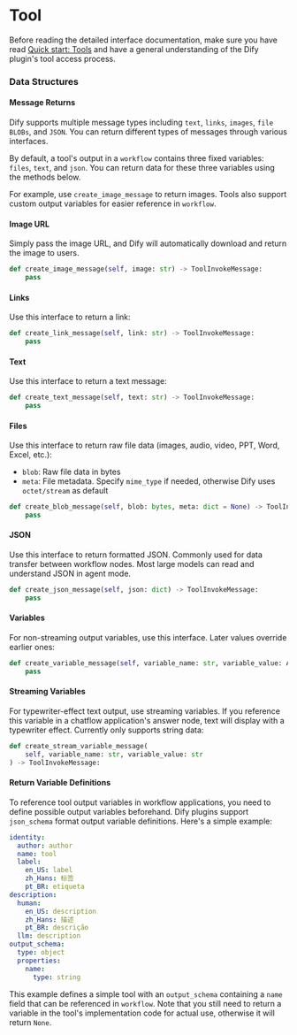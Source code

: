 # Tool

Before reading the detailed interface documentation, make sure you have read [Quick start: Tools](../develop-plugins/tool-plugin.md) and have a general understanding of the Dify plugin's tool access process.

### **Data Structures**

#### **Message Returns**

Dify supports multiple message types including `text`, `links`, `images`, `file BLOBs`, and `JSON`. You can return different types of messages through various interfaces.

By default, a tool's output in a `workflow` contains three fixed variables: `files`, `text`, and `json`. You can return data for these three variables using the methods below.

For example, use `create_image_message` to return images. Tools also support custom output variables for easier reference in `workflow`.

#### **Image URL**

Simply pass the image URL, and Dify will automatically download and return the image to users.

```python
def create_image_message(self, image: str) -> ToolInvokeMessage:
    pass
```

#### **Links**

Use this interface to return a link:

```python
def create_link_message(self, link: str) -> ToolInvokeMessage:
    pass
```

#### **Text**

Use this interface to return a text message:

```python
def create_text_message(self, text: str) -> ToolInvokeMessage:
    pass
```

#### **Files**

Use this interface to return raw file data (images, audio, video, PPT, Word, Excel, etc.):

* `blob`: Raw file data in bytes
* `meta`: File metadata. Specify `mime_type` if needed, otherwise Dify uses `octet/stream` as default

```python
def create_blob_message(self, blob: bytes, meta: dict = None) -> ToolInvokeMessage:
    pass
```

#### **JSON**

Use this interface to return formatted JSON. Commonly used for data transfer between workflow nodes. Most large models can read and understand JSON in agent mode.

```python
def create_json_message(self, json: dict) -> ToolInvokeMessage:
    pass
```

#### **Variables**

For non-streaming output variables, use this interface. Later values override earlier ones:

```python
def create_variable_message(self, variable_name: str, variable_value: Any) -> ToolInvokeMessage:
    pass
```

#### **Streaming Variables**

For typewriter-effect text output, use streaming variables. If you reference this variable in a chatflow application's answer node, text will display with a typewriter effect. Currently only supports string data:

```python
def create_stream_variable_message(
    self, variable_name: str, variable_value: str
) -> ToolInvokeMessage:
```

#### **Return Variable Definitions**

To reference tool output variables in workflow applications, you need to define possible output variables beforehand. Dify plugins support `json_schema` format output variable definitions. Here's a simple example:

```yaml
identity:
  author: author
  name: tool
  label:
    en_US: label
    zh_Hans: 标签
    pt_BR: etiqueta
description:
  human:
    en_US: description
    zh_Hans: 描述
    pt_BR: descrição
  llm: description
output_schema:
  type: object
  properties:
    name:
      type: string
```

This example defines a simple tool with an `output_schema` containing a `name` field that can be referenced in `workflow`. Note that you still need to return a variable in the tool's implementation code for actual use, otherwise it will return `None`.
